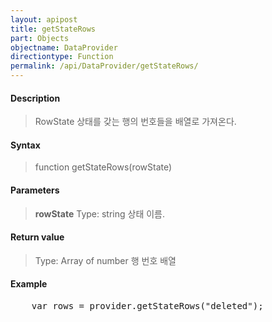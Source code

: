 ```yaml
---
layout: apipost
title: getStateRows
part: Objects
objectname: DataProvider
directiontype: Function
permalink: /api/DataProvider/getStateRows/
---
```



#### Description

> RowState 상태를 갖는 행의 번호들을 배열로 가져온다.

#### Syntax

> function getStateRows(rowState)

#### Parameters

> **rowState**
> Type: string
> 상태 이름.

#### Return value

> Type: Array of number
> 행 번호 배열

#### Example

<pre class="prettyprint">
    var rows = provider.getStateRows("deleted");
</pre>


